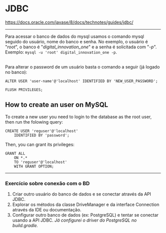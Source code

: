 # JDBC
https://docs.oracle.com/javase/8/docs/technotes/guides/jdbc/
___

Para acessar o banco de dados do mysql usamos o comando mysql
seguido do usuário, nome do banco e senha. No exemplo, o usuário
é "*root*", o banco é "*digital_innovation_one*" e a senha é 
solicitada com "*-p*". Exemplo: 
`mysql -u 'root' digital_innovation_one -p`.

<br>
Para alterar o password de um usuário basta o comando a seguir (já logado no banco):

```roomsql
ALTER USER 'user-name'@'localhost' IDENTIFIED BY 'NEW_USER_PASSWORD';

FLUSH PRIVILEGES;
```

## How to create an user on MySQL
To create a new user you need to login to the database as the root user, then
run the folowing query:

```roomsql
CREATE USER 'reguser'@'localhost'
    IDENTIFIED BY 'password';
```
Then, you can grant its privileges:

```roomsql
GRANT ALL
    ON *.*
    TO 'reguser'@'localhost'
    WITH GRANT OPTION;
```

___
### Exercício sobre conexão com o BD
1) Criar outro usuário do banco de dados e se conectar 
através da API JDBC.
2) Explorar os métodos da classe DriveManager e da
interface Connection através da IDE ou documentação.
3) Configurar outro banco de dados (ex: PostgreSQL)
e tentar se conectar usando a API JDBC.
   *Já configurei o driver do PostgreSQL no build.gradle.*